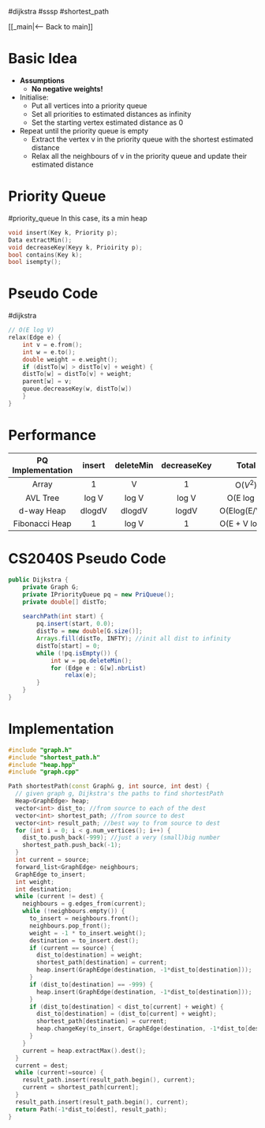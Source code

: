 #dijkstra #sssp #shortest_path 

[[_main|<-- Back to main]]

# Basic Idea
- **Assumptions**
	- **No negative weights!**
- Initialise:
	- Put all vertices into a priority queue
	- Set all priorities to estimated distances as infinity
	- Set the starting vertex estimated distance as 0
- Repeat until the priority queue is empty
	- Extract the vertex v in the priority queue with the shortest estimated distance
	- Relax all the neighbours of v in the priority queue and update their estimated distance

# Priority Queue
#priority_queue
In this case, its a min heap
```cpp
void insert(Key k, Priority p);
Data extractMin();
void decreaseKey(Keyy k, Prioirity p);
bool contains(Key k);
bool isempty();
```

# Pseudo Code
#dijkstra 
```cpp
// O(E log V)
relax(Edge e) {
	int v = e.from();
	int w = e.to();
	double weight = e.weight();
	if (distTo[w] > distTo[v] + weight) {
	distTo[w] = distTo[v] + weight;
	parent[w] = v;
	queue.decreaseKey(w, distTo[w])
	}
}
```

# Performance

| PQ Implementation | insert | deleteMin | decreaseKey |     Total      |
| :---------------: | :----: | :-------: | :---------: | :------------: |
|       Array       |   1    |     V     |      1      |    O($V^2$)    |
|     AVL Tree      | log V  |   log V   |    log V    |   O(E log V)   |
|    d-way Heap     | dlogdV |  dlogdV   |    logdV    | O(Elog(E/V)V)  |
|  Fibonacci Heap   |   1    |   log V   |      1      | O(E + V log V) |

# CS2040S Pseudo Code
```java
public Dijkstra {
	private Graph G;
	private IPriorityQueue pq = new PriQueue();
	private double[] distTo;
	
	searchPath(int start) {
		pq.insert(start, 0.0);
		distTo = new double[G.size()];
		Arrays.fill(distTo, INFTY); //init all dist to infinity
		distTo[start] = 0;
		while (!pq.isEmpty()) {
			int w = pq.deleteMin();
			for (Edge e : G[w].nbrList)
				relax(e);
		}
	}
}
```
# Implementation
```cpp
#include "graph.h"
#include "shortest_path.h"
#include "heap.hpp"
#include "graph.cpp"

Path shortestPath(const Graph& g, int source, int dest) {
  // given graph g, Dijkstra's the paths to find shortestPath
  Heap<GraphEdge> heap;
  vector<int> dist_to; //from source to each of the dest
  vector<int> shortest_path; //from source to dest
  vector<int> result_path; //best way to from source to dest
  for (int i = 0; i < g.num_vertices(); i++) {
    dist_to.push_back(-999); //just a very (small)big number
    shortest_path.push_back(-1);
  }
  int current = source;
  forward_list<GraphEdge> neighbours;
  GraphEdge to_insert;
  int weight;
  int destination;
  while (current != dest) {
    neighbours = g.edges_from(current);
    while (!neighbours.empty()) {
      to_insert = neighbours.front();
      neighbours.pop_front();
      weight = -1 * to_insert.weight();
      destination = to_insert.dest();
      if (current == source) {
        dist_to[destination] = weight;
        shortest_path[destination] = current;
        heap.insert(GraphEdge(destination, -1*dist_to[destination]));
      }
      if (dist_to[destination] == -999) {
        heap.insert(GraphEdge(destination, -1*dist_to[destination]));
      }
      if (dist_to[destination] < dist_to[current] + weight) {
        dist_to[destination] = (dist_to[current] + weight);
        shortest_path[destination] = current;
        heap.changeKey(to_insert, GraphEdge(destination, -1*dist_to[destination]));
      }
    }
    current = heap.extractMax().dest();
  }
  current = dest;
  while (current!=source) {
    result_path.insert(result_path.begin(), current);
    current = shortest_path[current];
  }
  result_path.insert(result_path.begin(), current);
  return Path(-1*dist_to[dest], result_path);
}
```